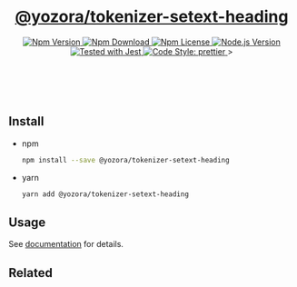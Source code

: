 <header>
  <h1 align="center">
    <a href="https://github.com/guanghechen/yozora/tree/master/tokenizers/setext-heading#readme">@yozora/tokenizer-setext-heading</a>
  </h1>
  <div align="center">
    <a href="https://www.npmjs.com/package/@yozora/tokenizer-setext-heading">
      <img
        alt="Npm Version"
        src="https://img.shields.io/npm/v/@yozora/tokenizer-setext-heading.svg"
      />
    </a>
    <a href="https://www.npmjs.com/package/@yozora/tokenizer-setext-heading">
      <img
        alt="Npm Download"
        src="https://img.shields.io/npm/dm/@yozora/tokenizer-setext-heading.svg"
      />
    </a>
    <a href="https://www.npmjs.com/package/@yozora/tokenizer-setext-heading">
      <img
        alt="Npm License"
        src="https://img.shields.io/npm/l/@yozora/tokenizer-setext-heading.svg"
      />
    </a>
    <a href="https://github.com/nodejs/node">
      <img
        alt="Node.js Version"
        src="https://img.shields.io/node/v/@yozora/tokenizer-setext-heading"
      />
    </a>
    <a href="https://github.com/facebook/jest">
      <img
        alt="Tested with Jest"
        src="https://img.shields.io/badge/tested_with-jest-9c465e.svg"
      />
    </a>
    <a href="https://github.com/prettier/prettier">
      <img
        alt="Code Style: prettier"
        src="https://img.shields.io/badge/code_style-prettier-ff69b4.svg?style=flat-square"
      />
    </a>>
  </div>
</header>
<br/>

## Install

* npm

  ```bash
  npm install --save @yozora/tokenizer-setext-heading
  ```

* yarn

  ```bash
  yarn add @yozora/tokenizer-setext-heading
  ```

## Usage

See [documentation][docpage] for details.

## Related

[homepage]: https://github.com/guanghechen/yozora/tree/master/tokenizers/setext-heading#readme
[docpage]: https://yozora.guanghechen.com/docs/package/tokenizer-setext-heading
